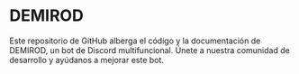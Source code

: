 # DEMIROD
Este repositorio de GitHub alberga el código y la documentación de DEMIROD, un bot de Discord multifuncional. Únete a nuestra comunidad de desarrollo y ayúdanos a mejorar este bot.
